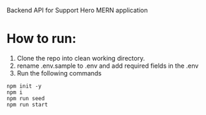 Backend API for Support Hero MERN application

# How to run:

1. Clone the repo into clean working directory.
2. rename .env.sample to .env and add required fields in the .env
3. Run the following commands

```
npm init -y
npm i
npm run seed
npm run start
```
